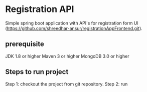 # Registration API
  Simple spring boot application with API's for registration form UI (https://github.com/shreedhar-ansur/registrationAppFrontend.git).

## prerequisite
  JDK 1.8 or higher
  Maven 3 or higher
  MongoDB 3.0 or higher
 
## Steps to run project
  Step 1: checkout the project from git repository.
  Step 2: run 
